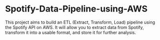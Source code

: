 # Spotify-Data-Pipeline-using-AWS
This project aims to build an ETL (Extract, Transform, Load) pipeline using the Spotify API on AWS. It will allow you to extract data from Spotify, transform it into a usable format, and store it for further analysis.
